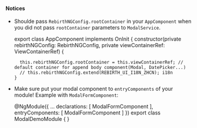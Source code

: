 
#### Notices
 
* Shoulde pass `RebirthNGConfig.rootContainer` in your `AppComponent` when you did not pass `rootContainer` parameters to `ModalService`.


    export class AppComponent implements OnInit {
      constructor(private rebirthNGConfig: RebirthNGConfig,
                  private viewContainerRef: ViewContainerRef) {
                  
        this.rebirthNGConfig.rootContainer = this.viewContainerRef; // default container for append body component(Modal, DatePicker...)
        // this.rebirthNGConfig.extend(REBIRTH_UI_I18N_ZHCN); i18n
      }

* Make sure put your modal component to `entryComponents` of your module! Example with `ModalFormComponent`: 

    
    @NgModule({
      ...
      declarations: [
        ModalFormComponent
      ],
      entryComponents: [
        ModalFormComponent
      ]
    })
    export class ModalDemoModule {
    }

